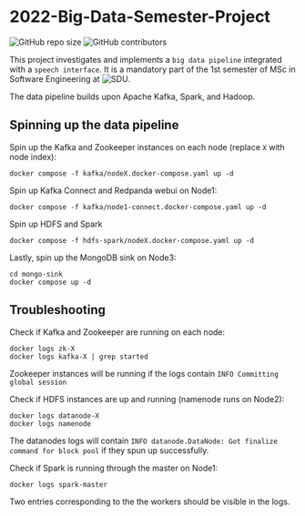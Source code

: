 # 2022-Big-Data-Semester-Project

<!--- These are examples. See https://shields.io for others or to customize this set of shields. You might want to include dependencies, project status and licence info here --->
![GitHub repo size](https://img.shields.io/github/repo-size/frederikstroem/2022-Big-Data-Semester-Project)
![GitHub contributors](https://img.shields.io/github/contributors/frederikstroem/2022-Big-Data-Semester-Project)

This project investigates and implements a `big data pipeline` integrated with a `speech interface`. It is a mandatory part of the 1st semester of MSc in Software Engineering at ![SDU](https://www.sdu.dk/en/uddannelse/kandidat/softwareengineering). 

The data pipeline builds upon Apache Kafka, Spark, and Hadoop.


## Spinning up the data pipeline
Spin up the Kafka and Zookeeper instances on each node (replace `X` with node index):
```
docker compose -f kafka/nodeX.docker-compose.yaml up -d
```
Spin up Kafka Connect and Redpanda webui on Node1:
```
docker compose -f kafka/node1-connect.docker-compose.yaml up -d
```
Spin up HDFS and Spark
```
docker compose -f hdfs-spark/nodeX.docker-compose.yaml up -d
```

Lastly, spin up the MongoDB sink on Node3:
```
cd mongo-sink
docker compose up -d
```

## Troubleshooting
Check if Kafka and Zookeeper are running on each node:
```
docker logs zk-X
docker logs kafka-X | grep started
```
Zookeeper instances will be running if the logs contain `INFO Committing global session`

Check if HDFS instances are up and running (namenode runs on Node2):
```
docker logs datanode-X
docker logs namenode
```
The datanodes logs will contain `INFO datanode.DataNode: Got finalize command for block pool` if they spun up successfully.

Check if Spark is running through the master on Node1:
```
docker logs spark-master
```
Two entries corresponding to the the workers should be visible in the logs.
